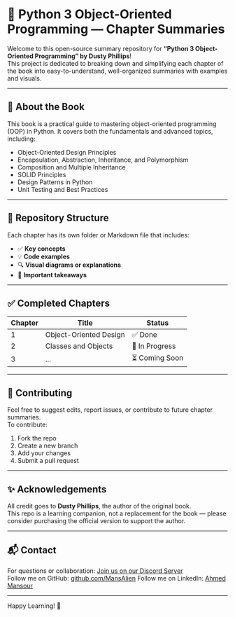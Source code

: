 
# 📘 Python 3 Object-Oriented Programming — Chapter Summaries

Welcome to this open-source summary repository for **“Python 3 Object-Oriented Programming” by Dusty Phillips**!  
This project is dedicated to breaking down and simplifying each chapter of the book into easy-to-understand, well-organized summaries with examples and visuals.

---

## 📖 About the Book

This book is a practical guide to mastering object-oriented programming (OOP) in Python. It covers both the fundamentals and advanced topics, including:

- Object-Oriented Design Principles  
- Encapsulation, Abstraction, Inheritance, and Polymorphism  
- Composition and Multiple Inheritance  
- SOLID Principles  
- Design Patterns in Python  
- Unit Testing and Best Practices  

---

## 📂 Repository Structure

Each chapter has its own folder or Markdown file that includes:

- ✅ **Key concepts**
- 💡 **Code examples**
- 🔍 **Visual diagrams or explanations**
- 📌 **Important takeaways**

---

## ✅ Completed Chapters

| Chapter | Title | Status |
|--------|-------|--------|
| 1 | Object-Oriented Design | ✅ Done |
| 2 | Classes and Objects | 🚧 In Progress |
| 3 | ... | ⏳ Coming Soon |

---

## 🤝 Contributing

Feel free to suggest edits, report issues, or contribute to future chapter summaries.  
To contribute:

1. Fork the repo
2. Create a new branch
3. Add your changes
4. Submit a pull request

---

## ✨ Acknowledgements

All credit goes to **Dusty Phillips**, the author of the original book.  
This repo is a learning companion, not a replacement for the book — please consider purchasing the official version to support the author.

---

## 📬 Contact

For questions or collaboration: [Join us on our Discord Server](https://discord.gg/htXUhHk8)  
Follow me on GitHub: [github.com/MansAlien](https://github.com/MansAlien)
Follow me on LinkedIn:  [Ahmed Mansour](https://www.linkedin.com/in/ahmed-mansour-763b60287)

---

Happy Learning! 🚀
